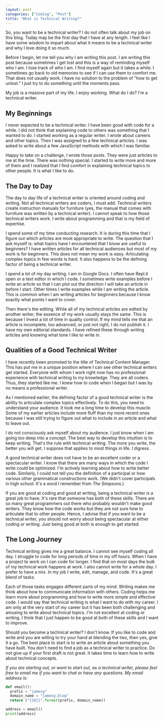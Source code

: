 ```yaml
---
layout: post
categories: ["Coding", "Post"]
title: "What is Technical Writing?"
---
```


So, you want to be a technical writer? I do not often talk about my job on this blog. Today may be the first day that I have at any length. I feel like I have some wisdom to impart about what it means to be a technical writer and why I love doing it so much.

Before I begin, let me tell you why I am writing this post. I am writing this post because sometimes I get lost and this is a way of reminding myself who I am. I lose track of who I am. I find myself again but it takes a while. I sometimes go back to old memories to see if I can use them to comfort me. That does not usually work. I have no solution to the problem of "how to get unlost." I just try to do something until the moments pass.

My job is a massive part of my life. I enjoy working. What do I do? I'm a technical writer.

## My Beginnings

I never expected to be a technical writer. I have been good with code for a while. I did not think that explaining code to others was something that I wanted to do. I started working as a regular writer. I wrote about careers and other topics. Then I was assigned to a few technical articles. I was asked to write about a few JavaScript methods with which I was familiar.

Happy to take on a challenge, I wrote those posts. They were just articles to me at the time. There was nothing special. I started to write more and more of them and I realized that I find comfort in explaining technical topics to other people. It is what I like to do.

## The Day to Day

The day to day life of a technical writer is oriented around coding and writing. Not all technical writers are coders, I must add. Technical writers create instruction manuals for furniture (yes, the manual that comes with furniture was written by a technical writer). I cannot speak to how those technical writers work. I write about programming and that is my field of expertise.

I spend some of my time conducting research. It is during this time that I figure out which articles are most appropriate to write. The question that I ask myself is: what topics have I encountered that I know are useful to beginners? I have written articles for all technical audiences but most of my work is for beginners. This does not mean my work is easy. Articulating complex topics in few words is hard. It also happens to be the defining factor of being a technical writer.

I spend a lot of my day writing. I am in Google Docs. I often have Repl.it open or a text editor in which I code. I sometimes write examples before I write an article so that I can plot out the direction I will take an article in before I start. Other times I write examples while I am writing the article. This is common when I am writing articles for beginners because I know exactly what points I want to cover.

Then there's the editing. While all of my technical articles are edited by another writer, the essence of my work usually stays the same. This is because I invest a lot of time in quality control. If my mind tells me that an article is incomplete, too advanced, or just not right, I do not publish it. I have my own editorial standards. I have refined these through writing articles and knowing what tone I like to write in.

## Qualities of a Good Technical Writer

I have recently been promoted to the title of Technical Content Manager. This has put me in a unique position where I can see other technical writers get started. Everyone with whom I work right now has no professional experience with technical writing to my knowledge. They are all coders. Thus, they started like me. I knew how to code when I began but I was by no means a professional writer.

As I mentioned earlier, the defining factor of a good technical writer is the ability to articulate complex topics effectively. To do this, you need to understand your audience. It took me a long time to develop this muscle. Some of my earlier articles include more fluff than my more recent ones because I was still trying to figure out what to include in an article and what to leave out.

I do not consciously ask myself about my audience. I just know when I am going too deep into a concept. The best way to develop this intuition is to keep writing. That's the rule with technical writing. The more you write, the better you will get. I suppose that applies to most things in life. I digress.

A good technical writer does not have to be an excellent coder or a spectacular writer. I know that there are many ways in which the code I write could be optimized. I'm actively learning about how to write better code. Similarly, I could not tell you the definition of a participal or how various other grammatical constructions work. (We didn't cover participals in high school. It's a word I remember from *The Simpsons*.)

If you are good at coding and good at writing, being a technical writer is a great job to have. It's rare that someone has both of these skills. There are so many great programmers out there who probably wouldn't make good writers. They know how the code works but they are not sure how to articulate that to other people. Hence, I advise that if you want to be a technical writer, you should not worry about being spectacular at either coding or writing. Just being good at both is enough to get started.

## The Long Journey

Technical writing gives me a great balance. I cannot see myself coding all day. I struggle to code for long periods of time in my off hours. When I have a project to work on I can code for longer. I find that on most days the bulk of my technical work happens at work. I also cannot write for a whole day. I prefer to have a mix. In my job I write, edit, manage, and code. It's a great blend of tasks.

Each of those tasks engages different parts of my mind. Writing makes me think about how to communicate information with others. Coding helps me learn more about programming and how to write more simple and effective code. I would say that technical writing is what I want to do with my career. I am only at the very start of my career but it has been both challenging and amusing to write about technical topics. I'm not excellent at coding or writing. I think that I just happen to be good at both of these skills and I want to improve.

Should you become a technical writer? I don't know. If you like to code and write and you are willing to try your hand at blending the two, then yes, give it a go. The best place to start is to write an article about something you have built. You don't need to find a job as a technical writer to practice. Do not give up if your first draft is not great. It takes time to learn how to write about technical concepts.

*If you are starting out, or want to start out, as a technical writer, please feel free to email me if you want to chat or have any questions. My email address is:*

```python
def email():
  prefix = "jamesg"
  domain_name = "jamesg.blog"
  return ("{}@{}".format(prefix, domain_name))

address = email()
print(address)
```

